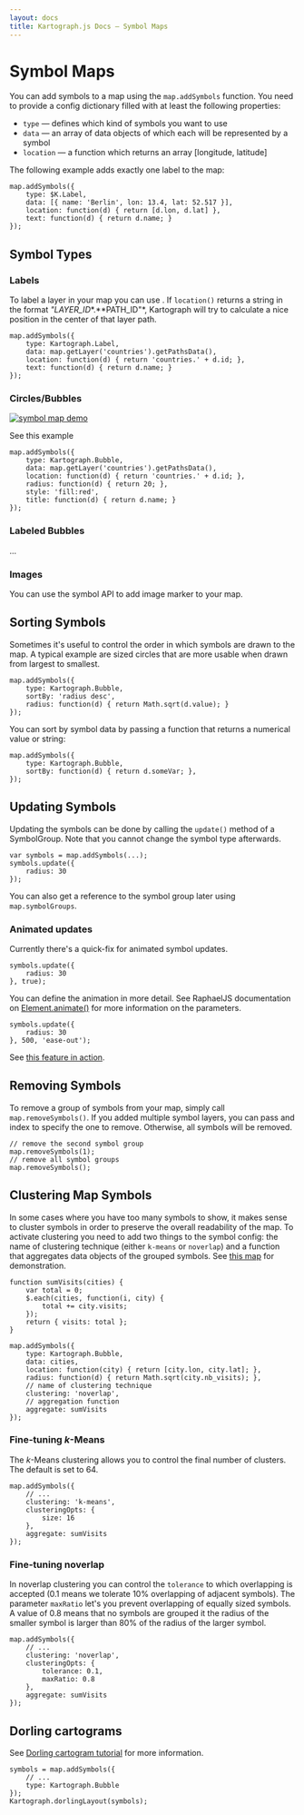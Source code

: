 ```yaml
---
layout: docs
title: Kartograph.js Docs — Symbol Maps
---
```



# Symbol Maps

You can add symbols to a map using the ``map.addSymbols`` function. You need to provide a config dictionary filled with at least the following properties:


* ``type`` — defines which kind of symbols you want to use
* ``data`` — an array of data objects of which each will be represented by a symbol
* ``location`` — a function which returns an array [longitude, latitude]

The following example adds exactly one label to the map:

    map.addSymbols({
        type: $K.Label,
        data: [{ name: 'Berlin', lon: 13.4, lat: 52.517 }],
        location: function(d) { return [d.lon, d.lat] },
        text: function(d) { return d.name; }
    });


## Symbol Types

### Labels

To label a layer in your map you can use . If ``location()`` returns a string in the format *"LAYER_ID**.**PATH_ID"*, Kartograph will try to calculate a nice position in the center of that layer path.


    map.addSymbols({
        type: Kartograph.Label,
        data: map.getLayer('countries').getPathsData(),
        location: function(d) { return 'countries.' + d.id; },
        text: function(d) { return d.name; }
    });


### Circles/Bubbles

[![symbol map demo](symbol-map.png)](/showcase/symbols/)

See this example

    map.addSymbols({
        type: Kartograph.Bubble,
        data: map.getLayer('countries').getPathsData(),
        location: function(d) { return 'countries.' + d.id; },
        radius: function(d) { return 20; },
        style: 'fill:red',
        title: function(d) { return d.name; }
    });

### Labeled Bubbles

...

### Images

You can use the symbol API to add image marker to your map.


## Sorting Symbols

Sometimes it's useful to control the order in which symbols are drawn to the map. A typical example are sized circles that are more usable when drawn from largest to smallest.

    map.addSymbols({
        type: Kartograph.Bubble,
        sortBy: 'radius desc',
        radius: function(d) { return Math.sqrt(d.value); }
    });

You can sort by symbol data by passing a function that returns a numerical value or string:

    map.addSymbols({
        type: Kartograph.Bubble,
        sortBy: function(d) { return d.someVar; },
    });

## Updating Symbols

Updating the symbols can be done by calling the ``update()`` method of a SymbolGroup. Note that you cannot change the symbol type afterwards.

    var symbols = map.addSymbols(...);
    symbols.update({
        radius: 30
    });

You can also get a reference to the symbol group later using ``map.symbolGroups``.

### Animated updates

Currently there's a quick-fix for animated symbol updates.

    symbols.update({
        radius: 30
    }, true);

You can define the animation in more detail. See RaphaelJS documentation on [Element.animate()](http://raphaeljs.com/reference.html#Element.animate) for more information on the parameters.

    symbols.update({
        radius: 30
    }, 500, 'ease-out');

See [this feature in action](/showcase/animated-symbols/).


## Removing Symbols

To remove a group of symbols from your map, simply call ``map.removeSymbols()``. If you added multiple symbol layers, you can pass and index to specify the one to remove. Otherwise, all symbols will be removed.

    // remove the second symbol group
    map.removeSymbols(1);
    // remove all symbol groups
    map.removeSymbols();


## Clustering Map Symbols

In some cases where you have too many symbols to show, it makes sense to cluster symbols in order to preserve the overall readability of the map. To activate clustering you need to add two things to the symbol config: the name of clustering technique (either ``k-means`` or ``noverlap``) and a function that aggregates data objects of the grouped symbols. See [this map](/showcase/clustering) for demonstration.


    function sumVisits(cities) {
        var total = 0;
        $.each(cities, function(i, city) {
            total += city.visits;
        });
        return { visits: total };
    }

    map.addSymbols({
        type: Kartograph.Bubble,
        data: cities,
        location: function(city) { return [city.lon, city.lat]; },
        radius: function(d) { return Math.sqrt(city.nb_visits); },
        // name of clustering technique
        clustering: 'noverlap',
        // aggregation function
        aggregate: sumVisits
    });

### Fine-tuning *k*-Means

The *k*-Means clustering allows you to control the final number of clusters. The default is set to 64.

    map.addSymbols({
        // ...
        clustering: 'k-means',
        clusteringOpts: {
            size: 16
        },
        aggregate: sumVisits
    });


### Fine-tuning noverlap

In noverlap clustering you can control the ``tolerance`` to which overlapping is accepted (0.1 means we tolerate 10% overlapping of adjacent symbols). The parameter ``maxRatio`` let's you prevent overlapping of equally sized symbols. A value of 0.8 means that no symbols are grouped it the radius of the smaller symbol is larger than 80% of the radius of the larger symbol.

    map.addSymbols({
        // ...
        clustering: 'noverlap',
        clusteringOpts: {
            tolerance: 0.1,
            maxRatio: 0.8
        },
        aggregate: sumVisits
    });

## Dorling cartograms

See [Dorling cartogram tutorial](dorling) for more information.

    symbols = map.addSymbols({
        // ...
        type: Kartograph.Bubble
    });
    Kartograph.dorlingLayout(symbols);
